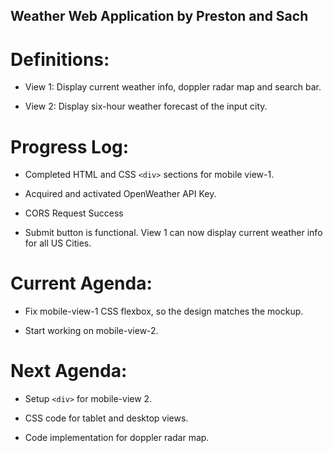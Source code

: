 ## Weather Web Application by Preston and Sach

# Definitions:

- View 1: Display current weather info, doppler radar map and search bar.

- View 2: Display six-hour weather forecast of the input city.

# Progress Log:

- Completed HTML and CSS ``` <div> ``` sections for mobile view-1.

- Acquired and activated OpenWeather API Key.

- CORS Request Success

- Submit button is functional. View 1 can now display current weather info for all US Cities.

# Current Agenda:

- Fix mobile-view-1 CSS flexbox, so the design matches the mockup.

- Start working on mobile-view-2.

# Next Agenda:

- Setup ``` <div> ``` for mobile-view 2.

- CSS code for tablet and desktop views.

- Code implementation for doppler radar map.
